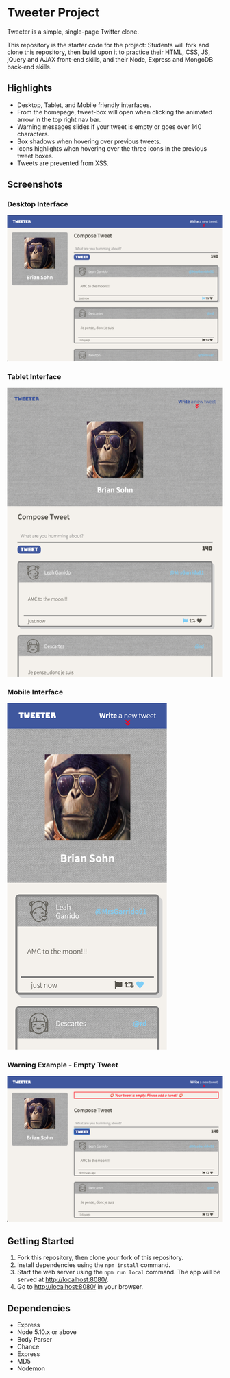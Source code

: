 # Tweeter Project

Tweeter is a simple, single-page Twitter clone.

This repository is the starter code for the project: Students will fork and clone this repository, then build upon it to practice their HTML, CSS, JS, jQuery and AJAX front-end skills, and their Node, Express and MongoDB back-end skills.

## Highlights
- Desktop, Tablet, and Mobile friendly interfaces.
- From the homepage, tweet-box will open when clicking the animated arrow in the top right nav bar.
- Warning messages slides if your tweet is empty or goes over 140 characters.
- Box shadows when hovering over previous tweets.
- Icons highlights when hovering over the three icons in the previous tweet boxes.
- Tweets are prevented from XSS.


## Screenshots

### Desktop Interface
!["Desktop view"](https://github.com/kolpp15/tweeter/blob/master/docs/screenshot-desktop.png?raw=true)

### Tablet Interface
!["Tablet view"](https://github.com/kolpp15/tweeter/blob/master/docs/screenshot-tablet.png?raw=true)

### Mobile Interface
!["Mobile view"](https://github.com/kolpp15/tweeter/blob/master/docs/screenshot-mobile.png?raw=true)

### Warning Example - Empty Tweet
!["Warning view"](https://github.com/kolpp15/tweeter/blob/master/docs/screenshot-warning.png?raw=true)

## Getting Started

1. Fork this repository, then clone your fork of this repository.
2. Install dependencies using the `npm install` command.
3. Start the web server using the `npm run local` command. The app will be served at <http://localhost:8080/>.
4. Go to <http://localhost:8080/> in your browser.

## Dependencies

- Express
- Node 5.10.x or above
- Body Parser
- Chance
- Express
- MD5
- Nodemon
